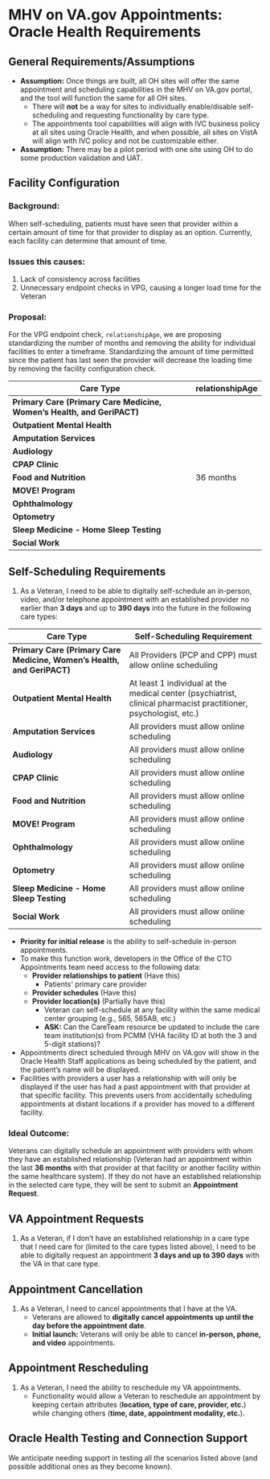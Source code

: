 # MHV on VA.gov Appointments: Oracle Health Requirements

## General Requirements/Assumptions

- **Assumption:** Once things are built, all OH sites will offer the same appointment and scheduling capabilities in the MHV on VA.gov portal, and the tool will function the same for all OH sites.
  - There will **not** be a way for sites to individually enable/disable self-scheduling and requesting functionality by care type.
  - The appointments tool capabilities will align with IVC business policy at all sites using Oracle Health, and when possible, all sites on VistA will align with IVC policy and not be customizable either.
- **Assumption:** There may be a pilot period with one site using OH to do some production validation and UAT.

## Facility Configuration

### Background:
When self-scheduling, patients must have seen that provider within a certain amount of time for that provider to display as an option. Currently, each facility can determine that amount of time.

### Issues this causes:
1. Lack of consistency across facilities
2. Unnecessary endpoint checks in VPG, causing a longer load time for the Veteran

### Proposal:
For the VPG endpoint check, `relationshipAge`, we are proposing standardizing the number of months and removing the ability for individual facilities to enter a timeframe. Standardizing the amount of time permitted since the patient has last seen the provider will decrease the loading time by removing the facility configuration check.


| Care Type | relationshipAge |
|-----------|-----------------------------|
| **Primary Care (Primary Care Medicine, Women’s Health, and GeriPACT)** |  |
| **Outpatient Mental Health** |  |
| **Amputation Services** |  |
| **Audiology** |  |
| **CPAP Clinic** |  |
| **Food and Nutrition** | 36 months |
| **MOVE! Program** |  |
| **Ophthalmology** |  |
| **Optometry** |  |
| **Sleep Medicine - Home Sleep Testing** |  |
| **Social Work** |  |  



## Self-Scheduling Requirements

1. As a Veteran, I need to be able to digitally self-schedule an in-person, video, and/or telephone appointment with an established provider no earlier than **3 days** and up to **390 days** into the future in the following care types:

| Care Type | Self-Scheduling Requirement |
|-----------|-----------------------------|
| **Primary Care (Primary Care Medicine, Women’s Health, and GeriPACT)** | All Providers (PCP and CPP) must allow online scheduling |
| **Outpatient Mental Health** | At least 1 individual at the medical center (psychiatrist, clinical pharmacist practitioner, psychologist, etc.) |
| **Amputation Services** | All providers must allow online scheduling |
| **Audiology** | All providers must allow online scheduling |
| **CPAP Clinic** | All providers must allow online scheduling |
| **Food and Nutrition** | All providers must allow online scheduling |
| **MOVE! Program** | All providers must allow online scheduling |
| **Ophthalmology** | All providers must allow online scheduling |
| **Optometry** | All providers must allow online scheduling |
| **Sleep Medicine - Home Sleep Testing** | All providers must allow online scheduling |
| **Social Work** | All providers must allow online scheduling |



- **Priority for initial release** is the ability to self-schedule in-person appointments.
- To make this function work, developers in the Office of the CTO Appointments team need access to the following data:
  - **Provider relationships to patient** (Have this)
    - Patients' primary care provider
  - **Provider schedules** (Have this)
  - **Provider location(s)** (Partially have this)
    - Veteran can self-schedule at any facility within the same medical center grouping (e.g., 565, 565AB, etc.)
    - **ASK:** Can the CareTeam resource be updated to include the care team institution(s) from PCMM (VHA facility ID at both the 3 and 5-digit stations)?
- Appointments direct scheduled through MHV on VA.gov will show in the Oracle Health Staff applications as being scheduled by the patient, and the patient’s name will be displayed.
- Facilities with providers a user has a relationship with will only be displayed if the user has had a past appointment with that provider at that specific facility. This prevents users from accidentally scheduling appointments at distant locations if a provider has moved to a different facility.

### Ideal Outcome:
Veterans can digitally schedule an appointment with providers with whom they have an established relationship (Veteran had an appointment within the last **36 months** with that provider at that facility or another facility within the same healthcare system). If they do not have an established relationship in the selected care type, they will be sent to submit an **Appointment Request**.

## VA Appointment Requests

1. As a Veteran, if I don’t have an established relationship in a care type that I need care for (limited to the care types listed above), I need to be able to digitally request an appointment **3 days and up to 390 days** with the VA in that care type.

## Appointment Cancellation

1. As a Veteran, I need to cancel appointments that I have at the VA.
   - Veterans are allowed to **digitally cancel appointments up until the day before the appointment date**.
   - **Initial launch:** Veterans will only be able to cancel **in-person, phone, and video** appointments.

## Appointment Rescheduling

1. As a Veteran, I need the ability to reschedule my VA appointments.
   - Functionality would allow a Veteran to reschedule an appointment by keeping certain attributes (**location, type of care, provider, etc.**) while changing others (**time, date, appointment modality, etc.**).

## Oracle Health Testing and Connection Support

We anticipate needing support in testing all the scenarios listed above (and possible additional ones as they become known).


